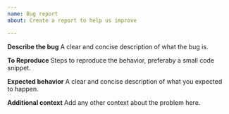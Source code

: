 ```yaml
---
name: Bug report
about: Create a report to help us improve

---
```


**Describe the bug**
A clear and concise description of what the bug is.

**To Reproduce**
Steps to reproduce the behavior, preferaby a small code snippet.

**Expected behavior**
A clear and concise description of what you expected to happen.

**Additional context**
Add any other context about the problem here.
